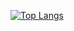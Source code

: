 [![Top Langs](https://github-readme-stats.vercel.app/api/top-langs/?username=yonghap&layout=compact)](https://github.com/yonghap)   
